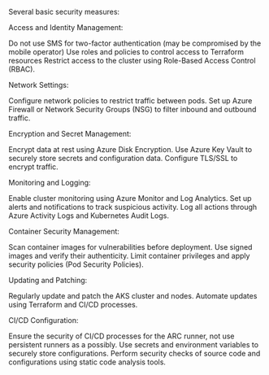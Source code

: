 Several basic security measures:

Access and Identity Management:

Do not use SMS for two-factor authentication (may be compromised by the mobile operator)
Use roles and policies to control access to Terraform resources
Restrict access to the cluster using Role-Based Access Control (RBAC).

Network Settings:

Configure network policies to restrict traffic between pods.
Set up Azure Firewall or Network Security Groups (NSG) to filter inbound and outbound traffic.

Encryption and Secret Management:

Encrypt data at rest using Azure Disk Encryption.
Use Azure Key Vault to securely store secrets and configuration data.
Configure TLS/SSL to encrypt traffic.

Monitoring and Logging:

Enable cluster monitoring using Azure Monitor and Log Analytics.
Set up alerts and notifications to track suspicious activity.
Log all actions through Azure Activity Logs and Kubernetes Audit Logs.

Container Security Management:

Scan container images for vulnerabilities before deployment.
Use signed images and verify their authenticity.
Limit container privileges and apply security policies (Pod Security Policies).

Updating and Patching:

Regularly update and patch the AKS cluster and nodes.
Automate updates using Terraform and CI/CD processes.

CI/CD Configuration:

Ensure the security of CI/CD processes for the ARC runner, not use persistent runners as a possibly.
Use secrets and environment variables to securely store configurations.
Perform security checks of source code and configurations using static code analysis tools.